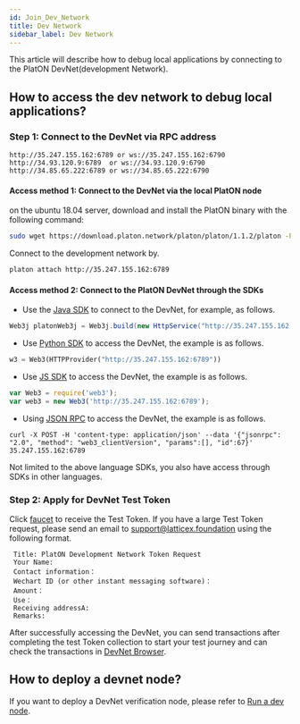 ```yaml
---
id: Join_Dev_Network
title: Dev Network
sidebar_label: Dev Network
---
```


This article will describe how to debug local applications by connecting to the PlatON DevNet(development Network).

## How to access the dev network to debug local applications?

### **Step 1: Connect to the DevNet via RPC address**

```
http://35.247.155.162:6789 or ws://35.247.155.162:6790
http://34.93.120.9:6789  or ws://34.93.120.9:6790
http://34.85.65.222:6789 or ws://34.85.65.222:6790
```
#### Access method 1:  Connect to the DevNet via the local PlatON node
on the ubuntu 18.04 server, download and install the PlatON binary with the following command:
```bash
sudo wget https://download.platon.network/platon/platon/1.1.2/platon -P /usr/bin    
```
Connect to the development network by.
```bash
platon attach http://35.247.155.162:6789
```

#### Access method 2: Connect to the PlatON DevNet through the SDKs

- Use the [Java SDK](/docs/en/Java_SDK) to connect to the DevNet, for example, as follows.
```java
Web3j platonWeb3j = Web3j.build(new HttpService("http://35.247.155.162:6789"));
```
- Use [Python SDK](/docs/en/Python_SDK) to access the DevNet, the example is as follows.
```python
w3 = Web3(HTTPProvider("http://35.247.155.162:6789"))
```
- Use [JS SDK](/docs/en/JS_SDK) to access the DevNet, the example is as follows.
```js
var Web3 = require('web3');
var web3 = new Web3('http://35.247.155.162:6789');
```
- Using [JSON RPC](/docs/en/Json_Rpc) to access the DevNet, the example is as follows.
```curl
curl -X POST -H 'content-type: application/json' --data '{"jsonrpc": "2.0", "method": "web3_clientVersion", "params":[], "id":67}' 35.247.155.162:6789
```

Not limited to the above language SDKs, you also have access through SDKs in other languages.

### **Step 2: Apply for DevNet Test Token**

Click [faucet](https://faucet.platon.network/faucet/) to receive the Test Token. If you have a large Test Token request, please send an email to support@latticex.foundation using the following format.
```
 Title: PlatON Development Network Token Request
 Your Name:
 Contact information：
 Wechart ID (or other instant messaging software)：
 Amount：
 Use：
 Receiving addressA:
 Remarks:
```

After successfully accessing the DevNet, you can send transactions after completing the test Token collection to start your test journey and can check the transactions in [DevNet Browser](https://devnetscan.platon.network).

## How to deploy a devnet node?

If you want to deploy a DevNet verification node, please refer to [Run a dev node](/docs/en/Become_PlatON_Dev_Verification).






